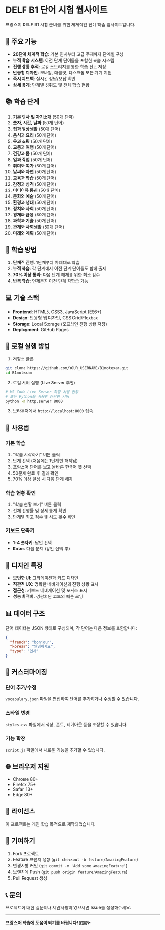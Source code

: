 # DELF B1 단어 시험 웹사이트

프랑스어 DELF B1 시험 준비를 위한 체계적인 단어 학습 웹사이트입니다.

## 🌟 주요 기능

- **20단계 체계적 학습**: 기본 인사부터 고급 주제까지 단계별 구성
- **누적 학습 시스템**: 이전 단계 단어들을 포함한 복습 시스템
- **진행 상황 추적**: 로컬 스토리지를 통한 학습 진도 저장
- **반응형 디자인**: 모바일, 태블릿, 데스크톱 모든 기기 지원
- **즉시 피드백**: 실시간 정답/오답 확인
- **상세 통계**: 단계별 성취도 및 전체 학습 현황

## 📚 학습 단계

1. **기본 인사 및 자기소개** (50개 단어)
2. **숫자, 시간, 날짜** (50개 단어)
3. **집과 일상생활** (50개 단어)
4. **음식과 요리** (50개 단어)
5. **옷과 쇼핑** (50개 단어)
6. **교통과 여행** (50개 단어)
7. **건강과 몸** (50개 단어)
8. **일과 직업** (50개 단어)
9. **취미와 여가** (50개 단어)
10. **날씨와 자연** (50개 단어)
11. **교육과 학습** (50개 단어)
12. **감정과 성격** (50개 단어)
13. **미디어와 통신** (50개 단어)
14. **문화와 예술** (50개 단어)
15. **환경과 생태** (50개 단어)
16. **정치와 사회** (50개 단어)
17. **경제와 금융** (50개 단어)
18. **과학과 기술** (50개 단어)
19. **관계와 사회생활** (50개 단어)
20. **미래와 계획** (50개 단어)

## 🎯 학습 방법

1. **단계적 진행**: 1단계부터 차례대로 학습
2. **누적 복습**: 각 단계에서 이전 단계 단어들도 함께 출제
3. **70% 이상 통과**: 다음 단계 해제를 위한 최소 점수
4. **반복 학습**: 언제든지 이전 단계 재학습 가능

## 💻 기술 스택

- **Frontend**: HTML5, CSS3, JavaScript (ES6+)
- **Design**: 반응형 웹 디자인, CSS Grid/Flexbox
- **Storage**: Local Storage (오프라인 진행 상황 저장)
- **Deployment**: GitHub Pages

## 🚀 로컬 실행 방법

1. 저장소 클론
```bash
git clone https://github.com/YOUR_USERNAME/B1motexam.git
cd B1motexam
```

2. 로컬 서버 실행 (Live Server 추천)
```bash
# VS Code Live Server 확장 사용 권장
# 또는 Python을 사용한 간단한 서버
python -m http.server 8000
```

3. 브라우저에서 `http://localhost:8000` 접속

## 📱 사용법

### 기본 학습
1. "학습 시작하기" 버튼 클릭
2. 단계 선택 (처음에는 1단계만 해제됨)
3. 프랑스어 단어를 보고 올바른 한국어 뜻 선택
4. 50문제 완료 후 결과 확인
5. 70% 이상 달성 시 다음 단계 해제

### 학습 현황 확인
1. "학습 현황 보기" 버튼 클릭
2. 전체 진행률 및 상세 통계 확인
3. 단계별 최고 점수 및 시도 횟수 확인

### 키보드 단축키
- **1-4 숫자키**: 답안 선택
- **Enter**: 다음 문제 (답안 선택 후)

## 🎨 디자인 특징

- **모던한 UI**: 그라데이션과 카드 디자인
- **직관적 UX**: 명확한 네비게이션과 진행 상황 표시
- **접근성**: 키보드 네비게이션 및 포커스 표시
- **성능 최적화**: 경량화된 코드와 빠른 로딩

## 📊 데이터 구조

단어 데이터는 JSON 형태로 구성되며, 각 단어는 다음 정보를 포함합니다:

```json
{
  "french": "bonjour",
  "korean": "안녕하세요",
  "type": "인사"
}
```

## 🔧 커스터마이징

### 단어 추가/수정
`vocabulary.json` 파일을 편집하여 단어를 추가하거나 수정할 수 있습니다.

### 스타일 변경
`styles.css` 파일에서 색상, 폰트, 레이아웃 등을 조정할 수 있습니다.

### 기능 확장
`script.js` 파일에서 새로운 기능을 추가할 수 있습니다.

## 🌐 브라우저 지원

- Chrome 80+
- Firefox 75+
- Safari 13+
- Edge 80+

## 📄 라이선스

이 프로젝트는 개인 학습 목적으로 제작되었습니다.

## 🤝 기여하기

1. Fork 프로젝트
2. Feature 브랜치 생성 (`git checkout -b feature/AmazingFeature`)
3. 변경사항 커밋 (`git commit -m 'Add some AmazingFeature'`)
4. 브랜치에 Push (`git push origin feature/AmazingFeature`)
5. Pull Request 생성

## 📞 문의

프로젝트에 대한 질문이나 제안사항이 있으시면 Issue를 생성해주세요.

---

**프랑스어 학습에 도움이 되기를 바랍니다! 🇫🇷✨**
